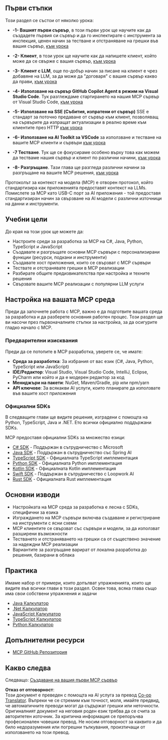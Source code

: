 <!--
CO_OP_TRANSLATOR_METADATA:
{
  "original_hash": "8fdd5786214b32ad33d8b5cf9012a0f7",
  "translation_date": "2025-05-17T08:15:30+00:00",
  "source_file": "03-GettingStarted/README.md",
  "language_code": "bg"
}
-->
## Първи стъпки  

Този раздел се състои от няколко урока:

- **-1- Вашият първи сървър**, в този първи урок ще научите как да създадете първия си сървър и да го инспектирате с инструмента за инспекция, ценен начин за тестване и отстраняване на грешки във вашия сървър, [към урока](/03-GettingStarted/01-first-server/README.md)

- **-2- Клиент**, в този урок ще научите как да напишете клиент, който може да се свърже с вашия сървър, [към урока](/03-GettingStarted/02-client/README.md)

- **-3- Клиент с LLM**, още по-добър начин за писане на клиент е чрез добавяне на LLM, за да може да "договаря" с вашия сървър какво да прави, [към урока](/03-GettingStarted/03-llm-client/README.md)

- **-4- Използване на сървър GitHub Copilot Agent в режим на Visual Studio Code**. Тук разглеждаме стартирането на нашия MCP сървър от Visual Studio Code, [към урока](/03-GettingStarted/04-vscode/README.md)

- **-5- Използване на SSE (Събития, изпратени от сървър)** SSE е стандарт за поточно предаване от сървър към клиент, позволяващ на сървърите да изпращат актуализации в реално време към клиентите през HTTP [към урока](/03-GettingStarted/05-sse-server/README.md)

- **-6- Използване на AI Toolkit за VSCode** за използване и тестване на вашите MCP клиенти и сървъри [към урока](/03-GettingStarted/06-aitk/README.md)

- **-7 Тестване**. Тук ще се фокусираме особено върху това как можем да тестваме нашия сървър и клиент по различни начини, [към урока](/03-GettingStarted/07-testing/README.md)

- **-8- Разгръщане**. Тази глава ще разгледа различни начини за разгръщане на вашите MCP решения, [към урока](/03-GettingStarted/08-deployment/README.md)

Протоколът за контекст на модела (MCP) е отворен протокол, който стандартизира как приложенията предоставят контекст на LLMs. Помислете за MCP като USB-C порт за AI приложения - той предоставя стандартизиран начин за свързване на AI модели с различни източници на данни и инструменти.

## Учебни цели

До края на този урок ще можете да:

- Настроите среди за разработка за MCP на C#, Java, Python, TypeScript и JavaScript
- Създавате и разгръщате основни MCP сървъри с персонализирани функции (ресурси, подкани и инструменти)
- Създавате хост приложения, които се свързват с MCP сървъри
- Тествате и отстранявате грешки в MCP реализации
- Разбирате общите предизвикателства при настройка и техните решения
- Свързвате вашите MCP реализации с популярни LLM услуги

## Настройка на вашата MCP среда

Преди да започнете работа с MCP, важно е да подготвите вашата среда за разработка и да разберете основния работен процес. Този раздел ще ви насочи през първоначалните стъпки за настройка, за да осигурите гладко начало с MCP.

### Предварителни изисквания

Преди да се потопите в MCP разработка, уверете се, че имате:

- **Среда за разработка**: За избрания от вас език (C#, Java, Python, TypeScript или JavaScript)
- **IDE/Редактор**: Visual Studio, Visual Studio Code, IntelliJ, Eclipse, PyCharm или който и да е модерен редактор за код
- **Мениджъри на пакети**: NuGet, Maven/Gradle, pip или npm/yarn
- **API ключове**: За всякакви AI услуги, които планирате да използвате във вашите хост приложения

### Официални SDKs

В следващите глави ще видите решения, изградени с помощта на Python, TypeScript, Java и .NET. Ето всички официално поддържани SDKs.

MCP предоставя официални SDKs за множество езици:
- [C# SDK](https://github.com/modelcontextprotocol/csharp-sdk) - Поддържан в сътрудничество с Microsoft
- [Java SDK](https://github.com/modelcontextprotocol/java-sdk) - Поддържан в сътрудничество със Spring AI
- [TypeScript SDK](https://github.com/modelcontextprotocol/typescript-sdk) - Официалната TypeScript имплементация
- [Python SDK](https://github.com/modelcontextprotocol/python-sdk) - Официалната Python имплементация
- [Kotlin SDK](https://github.com/modelcontextprotocol/kotlin-sdk) - Официалната Kotlin имплементация
- [Swift SDK](https://github.com/modelcontextprotocol/swift-sdk) - Поддържан в сътрудничество с Loopwork AI
- [Rust SDK](https://github.com/modelcontextprotocol/rust-sdk) - Официалната Rust имплементация

## Основни изводи

- Настройката на MCP среда за разработка е лесна с SDKs, специфични за езика
- Изграждането на MCP сървъри включва създаване и регистриране на инструменти с ясни схеми
- MCP клиентите се свързват със сървъри и модели, за да използват разширени възможности
- Тестването и отстраняването на грешки са от съществено значение за надеждни MCP реализации
- Вариантите за разгръщане варират от локална разработка до решения, базирани в облака

## Практика

Имаме набор от примери, които допълват упражненията, които ще видите във всички глави в този раздел. Освен това, всяка глава също има свои собствени упражнения и задачи

- [Java Калкулатор](./samples/java/calculator/README.md)
- [.Net Калкулатор](../../../03-GettingStarted/samples/csharp)
- [JavaScript Калкулатор](./samples/javascript/README.md)
- [TypeScript Калкулатор](./samples/typescript/README.md)
- [Python Калкулатор](../../../03-GettingStarted/samples/python)

## Допълнителни ресурси

- [MCP GitHub Репозитория](https://github.com/microsoft/mcp-for-beginners)

## Какво следва

Следващо: [Създаване на вашия първи MCP сървър](/03-GettingStarted/01-first-server/README.md)

**Отказ от отговорност**:  
Този документ е преведен с помощта на AI услуга за превод [Co-op Translator](https://github.com/Azure/co-op-translator). Въпреки че се стремим към точност, моля, имайте предвид, че автоматичните преводи могат да съдържат грешки или неточности. Оригиналният документ на неговия роден език трябва да се счита за авторитетен източник. За критична информация се препоръчва професионален човешки превод. Не носим отговорност за каквито и да било недоразумения или погрешни тълкувания, произтичащи от използването на този превод.